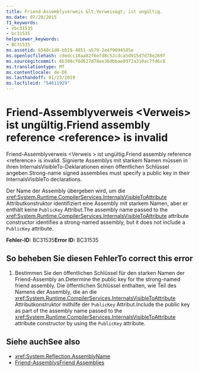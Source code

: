 ```yaml
---
title: Friend-Assemblyverweis &lt;Verweis&gt; ist ungültig.
ms.date: 07/20/2015
f1_keywords:
- vbc31535
- bc31535
helpviewer_keywords:
- BC31535
ms.assetid: 6540c1d0-bb19-4051-a579-2e4f9094585e
ms.openlocfilehash: cdedcc18aa82f6efd8c52cdca5d915d7d78e269f
ms.sourcegitcommit: 6b308cf6d627d78ee36dbbae8972a310ac7fd6c8
ms.translationtype: MT
ms.contentlocale: de-DE
ms.lasthandoff: 01/23/2019
ms.locfileid: "54611929"
---
```

# <a name="friend-assembly-reference-ltreferencegt-is-invalid"></a><span data-ttu-id="67e55-102">Friend-Assemblyverweis &lt;Verweis&gt; ist ungültig.</span><span class="sxs-lookup"><span data-stu-id="67e55-102">Friend assembly reference &lt;reference&gt; is invalid</span></span>
<span data-ttu-id="67e55-103">Friend-Assemblyverweis \<Verweis > ist ungültig.</span><span class="sxs-lookup"><span data-stu-id="67e55-103">Friend assembly reference \<reference> is invalid.</span></span> <span data-ttu-id="67e55-104">Signierte Assemblys mit starkem Namen müssen in ihren InternalsVisibleTo-Deklarationen einen öffentlichen Schlüssel angeben.</span><span class="sxs-lookup"><span data-stu-id="67e55-104">Strong-name signed assemblies must specify a public key in their InternalsVisibleTo declarations.</span></span>  
  
 <span data-ttu-id="67e55-105">Der Name der Assembly übergeben wird, um die <xref:System.Runtime.CompilerServices.InternalsVisibleToAttribute> Attributkonstruktor identifiziert eine Assembly mit starkem Namen, aber er enthält keine `PublicKey` Attribut.</span><span class="sxs-lookup"><span data-stu-id="67e55-105">The assembly name passed to the <xref:System.Runtime.CompilerServices.InternalsVisibleToAttribute> attribute constructor identifies a strong-named assembly, but it does not include a `PublicKey` attribute.</span></span>  
  
 <span data-ttu-id="67e55-106">**Fehler-ID:** BC31535</span><span class="sxs-lookup"><span data-stu-id="67e55-106">**Error ID:** BC31535</span></span>  
  
## <a name="to-correct-this-error"></a><span data-ttu-id="67e55-107">So beheben Sie diesen Fehler</span><span class="sxs-lookup"><span data-stu-id="67e55-107">To correct this error</span></span>  
  
1.  <span data-ttu-id="67e55-108">Bestimmen Sie den öffentlichen Schlüssel für den starken Namen der Friend-Assembly an.</span><span class="sxs-lookup"><span data-stu-id="67e55-108">Determine the public key for the strong-named friend assembly.</span></span> <span data-ttu-id="67e55-109">Die öffentlichen Schlüssel enthalten, wie Teil des Namens der Assembly, die an die <xref:System.Runtime.CompilerServices.InternalsVisibleToAttribute> Attributkonstruktor mithilfe der `PublicKey` Attribut.</span><span class="sxs-lookup"><span data-stu-id="67e55-109">Include the public key as part of the assembly name passed to the <xref:System.Runtime.CompilerServices.InternalsVisibleToAttribute> attribute constructor by using the `PublicKey` attribute.</span></span>  
  
## <a name="see-also"></a><span data-ttu-id="67e55-110">Siehe auch</span><span class="sxs-lookup"><span data-stu-id="67e55-110">See also</span></span>
- <xref:System.Reflection.AssemblyName>
- [<span data-ttu-id="67e55-111">Friend-Assemblys</span><span class="sxs-lookup"><span data-stu-id="67e55-111">Friend Assemblies</span></span>](../../programming-guide/concepts/assemblies-gac/friend-assemblies.md)


